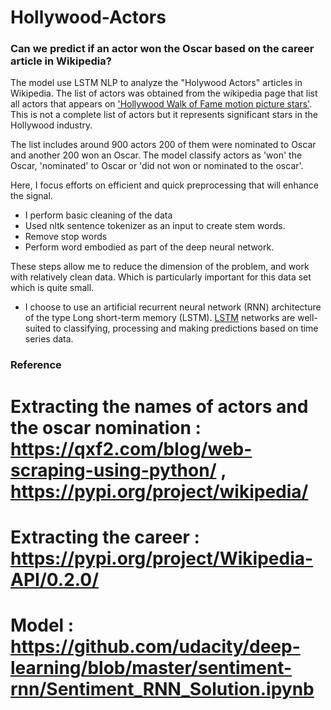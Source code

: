 # Hollywood-Actors
### Can we predict if an actor won the Oscar based on the career article in Wikipedia?

The model use LSTM NLP to analyze the "Holywood Actors" articles in Wikipedia. The list of actors was obtained from the wikipedia page that list all actors that appears on ['Hollywood Walk of Fame motion picture stars'](https://en.wikipedia.org/wiki/List_of_actors_with_Hollywood_Walk_of_Fame_motion_picture_stars). This is not a complete list of actors but it represents significant stars in the Hollywood industry. 

The list includes around 900 actors 200 of them were nominated to Oscar and another 200 won an Oscar. 
The model classify actors as 'won' the Oscar, 'nominated' to Oscar or 'did not won or nominated to the oscar'. 

Here, I focus efforts on efficient and quick preprocessing that will enhance the signal. 
 * I perform basic cleaning of the data 
 * Used nltk sentence tokenizer as an input to create stem words.
 * Remove stop words
 * Perform word embodied as part of the deep neural network. 
 
These steps allow me to reduce the dimension of the problem, and work with relatively clean data. Which is particularly important for this data set which is quite small. 

 * I choose to use an artificial recurrent neural network (RNN) architecture of the type Long short-term memory (LSTM).  [LSTM](https://en.wikipedia.org/wiki/Long_short-term_memory) networks are well-suited to classifying, processing and making predictions based on time series data.
 
### Reference
# Extracting the names of actors and the oscar nomination : https://qxf2.com/blog/web-scraping-using-python/ , https://pypi.org/project/wikipedia/
# Extracting the career : https://pypi.org/project/Wikipedia-API/0.2.0/
# Model : https://github.com/udacity/deep-learning/blob/master/sentiment-rnn/Sentiment_RNN_Solution.ipynb
